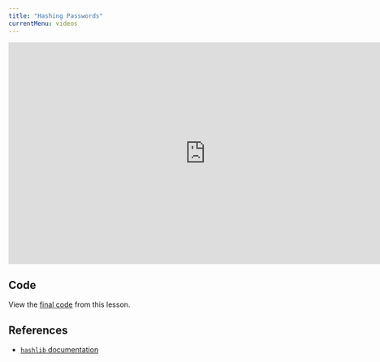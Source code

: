 ```yaml
---
title: "Hashing Passwords"
currentMenu: videos
---
```


<div class="youtube-wrapper"><iframe width="776" height="437" src="https://www.youtube-nocookie.com/embed/222M0TXXMIw?rel=0" frameborder="0" allowfullscreen></iframe></div>

## Code

View the [final code](https://github.com/LaunchCodeEducation/get-it-done/tree/ed8d0accc20f71497e6e941d5e950ce802df4226) from this lesson.

## References

- [`hashlib` documentation](https://docs.python.org/3/library/hashlib.html)
